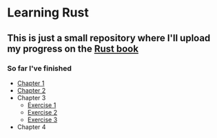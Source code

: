 # Learning Rust

## This is just a small repository where I'll upload my progress on the [Rust book](https://doc.rust-lang.org/book)

### So far I've finished

* [Chapter 1](hello_world/)
* [Chapter 2](guessing_game/)
* Chapter 3
  * [Exercise 1](fahrenheit_celsius_converter/)
  * [Exercise 2](nth_fibonacci_number/)
  * [Exercise 3](twelve_days_of_christmas/)
* Chapter 4

